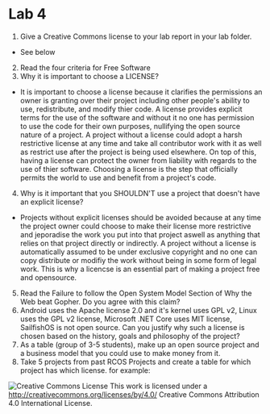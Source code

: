 # Lab 4
1. Give a Creative Commons license to your lab report in your lab folder.
  * See below
2. Read the four criteria for Free Software
3. Why it is important to choose a LICENSE?
  * It is important to choose a license because it clarifies the permissions an owner is granting over their project including other people's ability to use, redistribute, and modify thier code. A license provides explicit terms for the use of the software and without it no one has permission to use the code for their own purposes, nullifying the open source nature of a project. A project without a license could adopt a harsh restrictive license at any time and take all contributor work with it as well as restrict use after the project is being used elsewhere. On top of this, having a license can protect the owner from liability with regards to the use of thier software. Choosing a license is the step that officially permits the world to use and benefit from a project's code.
4. Why is it important that you SHOULDN'T use a project that doesn't have an explicit license?
* Projects without explicit licenses should be avoided because at any time the project owner could choose to make their license more restrictive and jeporadise the work you put into that project aswell as anything that relies on that project directly or indirectly. A project without a license is automatically assumed to be under exclusive copyright and no one can copy distribute or modifiy the work without being in some form of legal work. This is why a licencse is an essential part of making a project free and opensource.
5. Read the Failure to follow the Open System Model Section of Why the Web beat Gopher. Do you agree with this claim?
6. Android uses the Apache license 2.0 and it's kernel uses GPL v2, Linux uses the GPL v2 license, Microsoft .NET Core uses MIT license, SailfishOS is not open source. Can you justify why such a license is chosen based on the history, goals and philosophy of the project?
7. As a table (group of 3-5 students), make up an open source project and a business model that you could use to make money from it.
8. Take 5 projects from past RCOS Projects and create a table for which project has which license. for example:

![Creative Commons License](https://i.creativecommons.org/l/by/4.0/88x31.png) This work is licensed under a http://creativecommons.org/licenses/by/4.0/ Creative Commons Attribution 4.0 International License.
